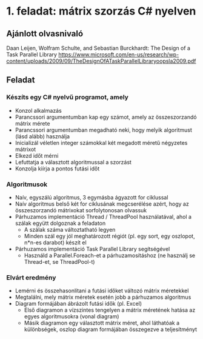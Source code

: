 # 1. feladat: mátrix szorzás C# nyelven

## Ajánlott olvasnivaló

Daan Leijen, Wolfram Schulte, and Sebastian Burckhardt: The Design of a Task Parallel Library https://www.microsoft.com/en-us/research/wp-content/uploads/2009/09/TheDesignOfATaskParallelLibraryoopsla2009.pdf

## Feladat

### Készíts egy C# nyelvű programot, amely

* Konzol alkalmazás
* Parancssori argumentumban kap egy számot, amely az összeszorzandó mátrix mérete
* Parancssori argumentumban megadható neki, hogy melyik algoritmust (lásd alább) használja
* Inicializál véletlen integer számokkal két megadott méretű négyzetes mátrixot
* Elkezd időt mérni
* Lefuttatja a választott algoritmussal a szorzást
* Konzolja kiírja a pontos futási időt

### Algoritmusok

* Naív, egyszálú algoritmus, 3 egymásba ágyazott for ciklussal
* Naív algoritmus belső két for ciklusának megcserélése azért, hogy az összeszorzandó mátrixokat sorfolytonosan olvassuk
* Párhuzamos implementáció Thread / ThreadPool használatával, ahol a szálak együtt dolgoznak a feladaton
  * A szálak száma változtatható legyen
  * Minden szál egy jól meghatározott régiót (pl. egy sort, egy oszlopot, n*n-es darabot) készít el
* Párhuzamos implementáció Task Parallel Library segítségével
  * Használd a Parallel.Foreach-et a párhuzamosításhoz (ne használj se Thread-et, se ThreadPool-t)

### Elvárt eredmény

* Lemérni és összehasonlítani a futási időket változó mátrix méretekkel
* Megtalálni, mely mátrix méretek esetén jobb a párhuzamos algoritmus
* Diagram formájában ábrázolt futási idők (pl. Excel)
  * Első diagramon a vízszintes tengelyen a mátrix méretének hatása az egyes algoritmusokra (vonal diagram)
  * Másik diagramon egy választott mátrix méret, ahol láthatóak a különbségek, oszlop diagram formájában összegezve a teljesítményt